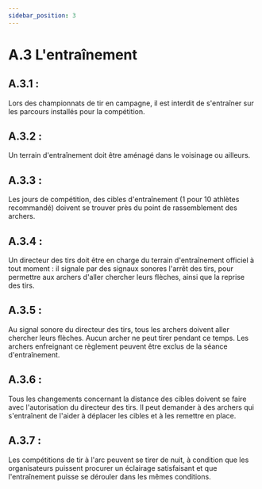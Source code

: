 ```yaml
---
sidebar_position: 3
---
```


# A.3 L'entraînement

## A.3.1 : 

Lors des championnats de tir en campagne, il est interdit de s'entraîner sur les parcours installés pour la compétition.

## A.3.2 : 

Un terrain d'entraînement doit être aménagé dans le voisinage ou ailleurs.

## A.3.3 : 

Les jours de compétition, des cibles d'entraînement (1 pour 10 athlètes recommandé) doivent se trouver près du point de rassemblement des archers.

## A.3.4 : 

Un directeur des tirs doit être en charge du terrain d'entraînement officiel à tout moment : il signale par des signaux sonores l'arrêt des tirs, pour permettre aux archers d'aller chercher leurs flèches, ainsi que la reprise des tirs.

## A.3.5 : 

Au signal sonore du directeur des tirs, tous les archers doivent aller chercher leurs flèches. Aucun archer ne peut tirer pendant ce temps. Les archers enfreignant ce règlement peuvent être exclus de la séance d'entraînement.

## A.3.6 :

Tous les changements concernant la distance des cibles doivent se faire avec l'autorisation du directeur des tirs. Il peut demander à des archers qui s'entraînent de l'aider à déplacer les cibles et à les remettre en place.

## A.3.7 :

Les compétitions de tir à l'arc peuvent se tirer de nuit, à condition que les organisateurs puissent procurer un éclairage satisfaisant et que l'entraînement puisse se dérouler dans les mêmes conditions.
